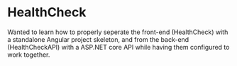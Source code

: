 # HealthCheck

Wanted to learn how to properly seperate the front-end (HealthCheck) with a standalone Angular project skeleton, and from the back-end (HealthCheckAPI) with a ASP.NET core API while having them configured to work together.
